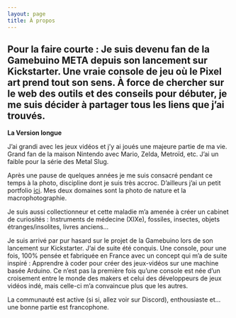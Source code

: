 ```yaml
---
layout: page
title: À propos
---
```


Pour la faire courte : Je suis devenu fan de la Gamebuino META depuis son lancement sur Kickstarter. Une vraie console de jeu où le Pixel art prend tout son sens. À force de chercher sur le web des outils et des conseils pour débuter, je me suis décider à partager tous les liens que j’ai trouvés.
---

**La Version longue**

J’ai grandi avec les jeux vidéos et j’y ai joués une majeure partie de ma vie. Grand fan de la maison Nintendo avec Mario, Zelda, Metroïd, etc. J’ai un faible pour la série des Metal Slug.

Après une pause de quelques années je me suis consacré pendant ce temps à la photo, discipline dont je suis très accroc. D’ailleurs j’ai un petit portfolio [ici](https://maximej.photodeck.com/). Mes deux domaines sont la photo de nature et la macrophotographie.

Je suis aussi collectionneur et cette maladie m’a amenée à créer un cabinet de curiosités : Instruments de médecine (XIXe), fossiles, insectes, objets étranges/insolites, livres anciens…

Je suis arrivé par pur hasard sur le projet de la Gamebuino lors de son lancement sur Kickstarter. J’ai de suite été conquis. Une console, pour une fois, 100% pensée et fabriquée en France avec un concept qui m’a de suite inspiré : Apprendre à coder pour créer des jeux-vidéos sur une machine basée Arduino. Ce n’est pas la première fois qu’une console est née d’un croisement entre le monde des makers et celui des développeurs de jeux vidéos indé, mais celle-ci m’a convaincue plus que les autres.

La communauté est active (si si, allez voir sur Discord), enthousiaste et… une bonne partie est francophone.
<!--stackedit_data:
eyJoaXN0b3J5IjpbMTA5MjI3Mjg1MiwtODkyNzg0ODU5LC0xOT
M1MTY0MzQxLDYwNjkyOTY5NywtMTQ2OTQ0ODcyOCwxMzQ3NzA3
NjEzXX0=
-->